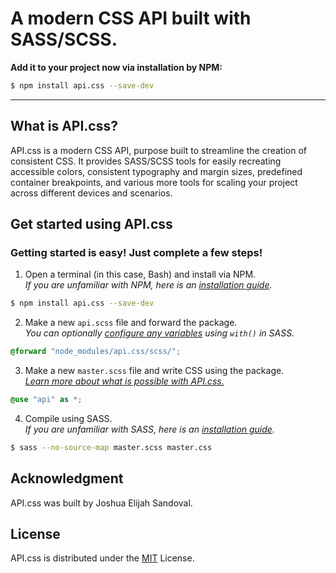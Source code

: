 # A modern CSS API built with SASS/SCSS.

**Add it to your project now via installation by NPM:**

```bash
$ npm install api.css --save-dev
```

---

## What is API.css?
API.css is a modern CSS API, purpose built to streamline the creation of consistent CSS.
It provides SASS/SCSS tools for easily recreating accessible colors, consistent typography and margin sizes,
predefined container breakpoints, and various more tools for scaling your project across different devices and scenarios.

## Get started using API.css
### Getting started is easy! Just complete a few steps!

1. Open a terminal (in this case, Bash) and install via NPM.  
*If you are unfamiliar with NPM, here is an [installation guide](https://docs.npmjs.com/downloading-and-installing-node-js-and-npm).*

```bash
$ npm install api.css --save-dev
```

2. Make a new `api.scss` file and forward the package.  
*You can optionally [configure any variables](https://sass-lang.com/documentation/at-rules/forward#configuring-modules) using `with()` in SASS.*

```scss
@forward "node_modules/api.css/scss/";
```

3. Make a new `master.scss` file and write CSS using the package.  
*[Learn more about what is possible with API.css.](https://neo.joshuasandoval.me/api/)*

```scss
@use "api" as *;
```

4. Compile using SASS.  
*If you are unfamiliar with SASS, here is an [installation guide](https://sass-lang.com/install).*

```bash
$ sass --no-source-map master.scss master.css
```

## Acknowledgment
API.css was built by Joshua Elijah Sandoval.

## License
API.css is distributed under the [MIT](https://choosealicense.com/licenses/mit/) License.